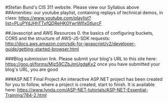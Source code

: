 
#Stefan Bund's CIS 311 website. Please view our Syllabus above
##Amenities: 
our youtube playlist, containing replays of technical demos, in class: https://www.youtube.com/playlist?list=PLuPYdJHhTTxfQDReHK0YwrWlfxGtIurcF

##Javascript and AWS Resources
0. the basics of configuring buckets, CORS and the structure of AWS-JS-SDK requests: http://docs.aws.amazon.com/sdk-for-javascript/v2/developer-guide/getting-started-browser.html

###Blog submission link. 
Please submit your blog's URL to this site here: https://goo.gl/forms/Mjz59CZbJmUgdaKx2 once you have submitted your blog's URL, you are good

###ASP.NET Final Project
An interactive ASP.NET project has been created for you to follow, where a project is created, start to finish. It is available here: https://www.lynda.com/ASP-NET-tutorials/ASP-NET-Essential-Training/784-2.html
